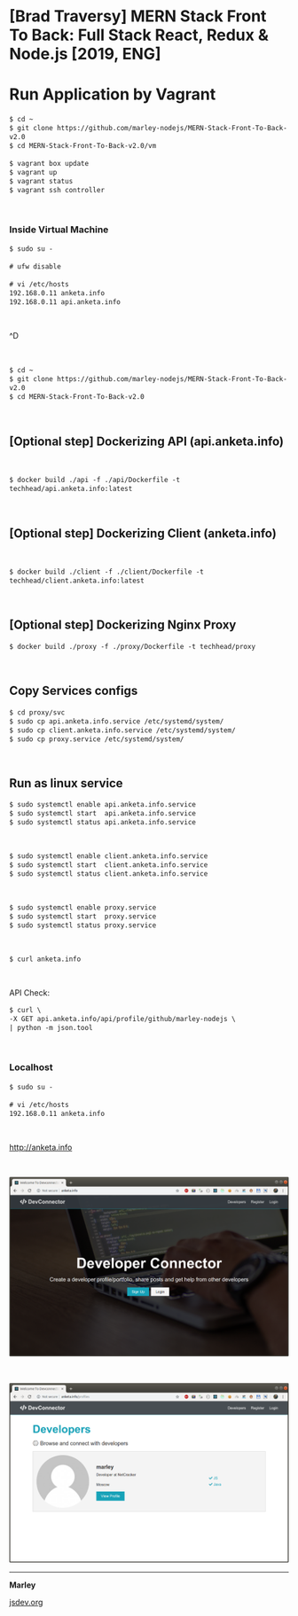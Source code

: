 # [Brad Traversy] MERN Stack Front To Back: Full Stack React, Redux &amp; Node.js [2019, ENG]

# Run Application by Vagrant

    $ cd ~
    $ git clone https://github.com/marley-nodejs/MERN-Stack-Front-To-Back-v2.0
    $ cd MERN-Stack-Front-To-Back-v2.0/vm

    $ vagrant box update
    $ vagrant up
    $ vagrant status
    $ vagrant ssh controller

<br/>

### Inside Virtual Machine

    $ sudo su -

    # ufw disable

    # vi /etc/hosts
    192.168.0.11 anketa.info
    192.168.0.11 api.anketa.info
    
<br/>

^D

<br/>

    $ cd ~
    $ git clone https://github.com/marley-nodejs/MERN-Stack-Front-To-Back-v2.0
    $ cd MERN-Stack-Front-To-Back-v2.0


<br/>

## [Optional step] Dockerizing API (api.anketa.info)

<br/>

    $ docker build ./api -f ./api/Dockerfile -t techhead/api.anketa.info:latest

<br/>

## [Optional step] Dockerizing Client (anketa.info)

<br/>

    $ docker build ./client -f ./client/Dockerfile -t techhead/client.anketa.info:latest

<br/>

## [Optional step] Dockerizing Nginx Proxy

    $ docker build ./proxy -f ./proxy/Dockerfile -t techhead/proxy

<br/>

## Copy Services configs

    $ cd proxy/svc
    $ sudo cp api.anketa.info.service /etc/systemd/system/
    $ sudo cp client.anketa.info.service /etc/systemd/system/
    $ sudo cp proxy.service /etc/systemd/system/


<br/>

## Run as linux service

    $ sudo systemctl enable api.anketa.info.service
    $ sudo systemctl start  api.anketa.info.service
    $ sudo systemctl status api.anketa.info.service

<br/>

    $ sudo systemctl enable client.anketa.info.service
    $ sudo systemctl start  client.anketa.info.service
    $ sudo systemctl status client.anketa.info.service

<br/>

    $ sudo systemctl enable proxy.service
    $ sudo systemctl start  proxy.service
    $ sudo systemctl status proxy.service

<br/>

    $ curl anketa.info


<br/>

API Check:

    $ curl \
    -X GET api.anketa.info/api/profile/github/marley-nodejs \
    | python -m json.tool



<br/>

### Localhost

    $ sudo su -

    # vi /etc/hosts
    192.168.0.11 anketa.info


<br/>

http://anketa.info


<br/>

![Application](/img/pic-svc-01.png?raw=true)


<br/>

![Application](/img/pic-svc-02.png?raw=true)




---

**Marley**

<a href="https://jsdev.org">jsdev.org</a>

